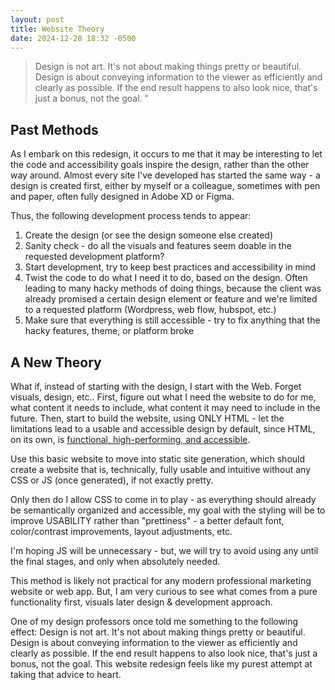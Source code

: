 ```yaml
---
layout: post
title: Website Theory
date: 2024-12-28 18:32 -0500
---
```


> Design is not art. It's not about making things pretty or beautiful. Design is about conveying information to the viewer as efficiently and clearly as possible. If the end result happens to also look nice, that's just a bonus, not the goal. "

## Past Methods

As I embark on this redesign, it occurs to me that it may be interesting to let the code and accessibility goals inspire the design, rather than the other way around. Almost every site I've developed has started the same way - a design is created first, either by myself or a colleague, sometimes with pen and paper, often fully designed in Adobe XD or Figma.

Thus, the following development process tends to appear:
1. Create the design (or see the design someone else created)
2. Sanity check - do all the visuals and features seem doable in the requested development platform?
3. Start development, try to keep best practices and accessibility in mind
4. Twist the code to do what I need it to do, based on the design. Often leading to many hacky methods of doing things, because the client was already promised a certain design element or feature and we're limited to a requested platform (Wordpress, web flow, hubspot, etc.)
5. Make sure that everything is still accessible - try to fix anything that the hacky features, theme, or platform broke

## A New Theory

What if, instead of starting with the design, I start with the Web. Forget visuals, design, etc.. First, figure out what I need the website to do for me, what content it needs to include, what content it may need to include in the future. Then, start to build the website, using ONLY HTML - let the limitations lead to a usable and accessible design by default, since HTML, on its own, is [functional, high-performing, and accessible](https://motherfuckingwebsite.com/). 

Use this basic website to move into static site generation, which should create a website that is, technically, fully usable and intuitive without any CSS or JS (once generated), if not exactly pretty. 

Only then do I allow CSS to come in to play - as everything should already be semantically organized and accessible, my goal with the styling will be to improve USABILITY rather than "prettiness" - a better default font, color/contrast improvements, layout adjustments, etc.

I'm hoping JS will be unnecessary - but, we will try to avoid using any until the final stages, and only when absolutely needed. 

This method is likely not practical for any modern professional marketing website or web app. But, I am very curious to see what comes from a pure functionality first, visuals later design & development approach. 

One of my design professors once told me something to the following effect: Design is not art. It's not about making things pretty or beautiful. Design is about conveying information to the viewer as efficiently and clearly as possible. If the end result happens to also look nice, that's just a bonus, not the goal. This website redesign feels like my purest attempt at taking that advice to heart. 